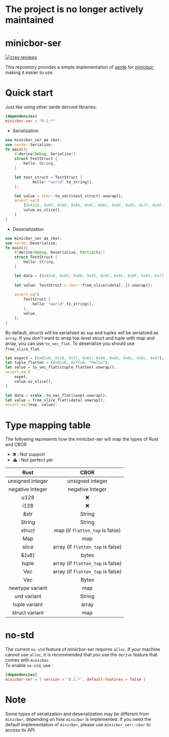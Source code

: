 # The project is no longer actively maintained

# minicbor-ser

[![crev reviews](https://web.crev.dev/rust-reviews/badge/crev_count/minicbor-ser.svg)](https://web.crev.dev/rust-reviews/crate/minicbor-ser/)

This repository provides a simple implementation of [serde] for [minicbor], making it easier to use.

# Quick start

Just like using other serde derived libraries:

```toml
[dependencies]
minicbor-ser = "0.1.*"
```

* Serialization

```rust
use minicbor_ser as cbor;
use serde::Serialize;
fn main(){
    #[derive(Debug, Serialize)]
    struct TestStruct {
        hello: String,
    }

    let test_struct = TestStruct {
            hello: "world".to_string(),
    };

    let value = cbor::to_vec(&test_struct).unwrap();
    assert_eq!(
        [0xA1u8, 0x65, 0x68, 0x65, 0x6C, 0x6C, 0x6F, 0x65, 0x77, 0x6F, 0x72, 0x6C, 0x64],
        value.as_slice(),
    )
}
```

* Deserialization
```rust
use minicbor_ser as cbor;
use serde::Deserialize;
fn main(){
    #[derive(Debug, Deserialize, PartialEq)]
    struct TestStruct {
        hello: String,
    }

    let data = [0xA1u8, 0x65, 0x68, 0x65, 0x6C, 0x6C, 0x6F, 0x65, 0x77, 0x6F, 0x72, 0x6C, 0x64];
    
    let value: TestStruct = cbor::from_slice(&data[..]).unwrap();
    
    assert_eq!(
        TestStruct {
            hello: "world".to_string(),
        },
        value,
    );
}

```
By default, structs will be serialized as `map` and tuples will be serialized as `array`. If you don't want to wrap top-level struct and tuple with map and array, you can use `to_vec_flat`. To deserialize you should use `from_slice_flat`.

```rust
let expect = [0x01u8, 0x18, 0xff, 0x65, 0x68, 0x65, 0x6c, 0x6c, 0x6f];
let tuple_flatten = (0x01u8, 0xffu8, "hello");
let value = to_vec_flat(&tuple_flatten).unwrap();
assert_eq!(
    expet,
    value.as_slice(),
)

let data = crate::to_vec_flat(&exp).unwrap();
let value = from_slice_flat(&data).unwrap();
assert_eq!(exp, value);

```


# Type mapping table

The following represents how the minicbor-ser will map the types of Rust and CBOR
- ❌    : Not support
- ⚠    : Not perfect yet

|       Rust       |               CBOR                |
| :--------------: | :-------------------------------: |
| unsigned integer |         unsigned integer          |
| negative Integer |         negative Integer          |
|       u128       |                ❌                 |
|       i128       |                ❌                 |
|       &str       |              String               |
|      String      |              String               |
|      struct      |  map (if `flatten_top` is false)  |
|       Map        |                map                |
|      slice       | array (if `flatten_top` is false) |
|      &[u8]       |               bytes               |
|      tuple       | array (if `flatten_top` is false) |
|       Vec        | array (if `flatten_top` is false) |
|     Vec<u8>      |               Bytes               |
| newtype variant  |                map                |
|   unit variant   |              String               |
|  tuple variant   |               array               |
|  struct variant  |                map                |


# no-std
The current `no-std` feature of minicbor-ser requires `alloc`. If your machine cannot use `alloc`, it is recommended that you use the `derive` feature that comes with `minicbor`.  
To enable `no-std`, use :

```toml
[dependencies]
minicbor-ser = { version = "0.1.*", default-features = false }
```

# Note
Some types of serialization and deserialization may be different from `minicbor`, depending on how `minicbor` is implemented.
If you need the default implementation of `minicbor`, please use `minicbor_ser::cbor` to access its API.



[serde]: https://serde.rs/
[minicbor]: https://crates.io/crates/minicbor
